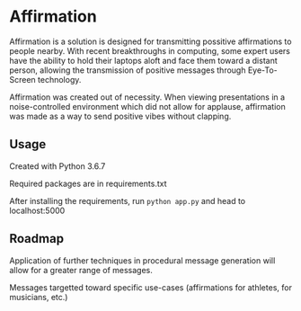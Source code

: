 # Affirmation

Affirmation is a solution is designed for transmitting possitive affirmations to people nearby. With recent breakthroughs in computing, some expert users have the ability to hold their laptops aloft and face them toward a distant person, allowing the transmission of positive messages through Eye-To-Screen technology. 

Affirmation was created out of necessity. When viewing presentations in a noise-controlled environment which did not allow for applause, affirmation was made as a way to send positive vibes without clapping. 

## Usage

Created with Python 3.6.7

Required packages are in requirements.txt

After installing the requirements, run `python app.py` and head to localhost:5000


## Roadmap

Application of further techniques in procedural message generation will allow for a greater range of messages.

Messages targetted toward specific use-cases (affirmations for athletes, for musicians, etc.)



